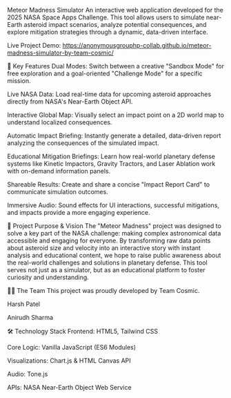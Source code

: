 Meteor Madness Simulator
An interactive web application developed for the 2025 NASA Space Apps Challenge. This tool allows users to simulate near-Earth asteroid impact scenarios, analyze potential consequences, and explore mitigation strategies through a dynamic, data-driven interface.

Live Project Demo: https://anonymousgrouphp-collab.github.io/meteor-madness-simulator-by-team-cosmic/

🚀 Key Features
Dual Modes: Switch between a creative "Sandbox Mode" for free exploration and a goal-oriented "Challenge Mode" for a specific mission.

Live NASA Data: Load real-time data for upcoming asteroid approaches directly from NASA's Near-Earth Object API.

Interactive Global Map: Visually select an impact point on a 2D world map to understand localized consequences.

Automatic Impact Briefing: Instantly generate a detailed, data-driven report analyzing the consequences of the simulated impact.

Educational Mitigation Briefings: Learn how real-world planetary defense systems like Kinetic Impactors, Gravity Tractors, and Laser Ablation work with on-demand information panels.

Shareable Results: Create and share a concise "Impact Report Card" to communicate simulation outcomes.

Immersive Audio: Sound effects for UI interactions, successful mitigations, and impacts provide a more engaging experience.

🌟 Project Purpose & Vision
The "Meteor Madness" project was designed to solve a key part of the NASA challenge: making complex astronomical data accessible and engaging for everyone. By transforming raw data points about asteroid size and velocity into an interactive story with instant analysis and educational content, we hope to raise public awareness about the real-world challenges and solutions in planetary defense. This tool serves not just as a simulator, but as an educational platform to foster curiosity and understanding.

🧑‍🚀 The Team
This project was proudly developed by Team Cosmic.

Harsh Patel

Anirudh Sharma

🛠️ Technology Stack
Frontend: HTML5, Tailwind CSS

Core Logic: Vanilla JavaScript (ES6 Modules)

Visualizations: Chart.js & HTML Canvas API

Audio: Tone.js

APIs: NASA Near-Earth Object Web Service
